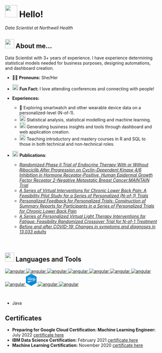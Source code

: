 # <img src="https://user-images.githubusercontent.com/42378118/110234147-e3259600-7f4e-11eb-95be-0c4047144dea.gif" width="40" height="40"/> Hello!

*Data Scientist at Northwell Health*

## <img src="https://github.com/heejoon123/heejoon123/assets/19496164/6b466f24-6391-482e-85be-3ba28cedbb1c" width="30" height="30"/> About me...

Data Scientist with 3+ years of experience. I have experience determining statistical models needed for business purposes, designing automations, and dashboard creation. 

- 👨‍💻 **Pronouns:** She/Her
- <img src="https://github.com/heejoon123/heejoon123/assets/19496164/0092a0af-5552-4477-b172-8a1e0499c102" width="20" height="20"/> **Fun Fact:** I love attending conferences and connecting with people!

- **Experiences:**
  - 🚀 Exploring smartwatch and other wearable device data on a personalized-level (N-of-1).
  - <img src="https://github.com/heejoon123/heejoon123/assets/19496164/1979b588-4124-4d39-a7b4-dde3df60a1c2" width="20" height="20"/> Statistical analysis, statistical modelling and machine learning.
  - <img src="https://github.com/heejoon123/heejoon123/assets/19496164/ef7b0935-110b-49ed-891a-c302d128ab9f" width="20" height="20"/> Generating business insights and tools through dashboard and web application creation.
  - <img src="https://github.com/heejoon123/heejoon123/assets/19496164/ce25e198-2153-4a66-b40f-85347293ea61" width="20" height="20"/> Teaching introductory and mastery courses in R and SQL to those in both technical and non-technical roles.


- <img src="https://github.com/heejoon123/heejoon123/assets/19496164/5e0fa076-91f2-4b7f-ba44-caf788286747" width ="20" height="20"/> **Publications**:
  - [*Randomized Phase II Trial of Endocrine Therapy With or Without Ribociclib After Progression on Cyclin-Dependent Kinase 4/6 Inhibition in Hormone Receptor-Positive, Human Epidermal Growth Factor Receptor 2-Negative Metastatic Breast Cancer:MAINTAIN Trial*](https://ascopubs.org/doi/10.1200/JCO.22.02392)
  - [*A Series of Virtual Interventions for Chronic Lower Back Pain: A Feasibility Pilot Study for a Series of Personalized (N-of-1) Trials*](https://hdsr.mitpress.mit.edu/pub/9c034nf7/release/1)
  - [*Personalized Feedback for Personalized Trials: Construction of Summary Reports for Participants in a Series of Personalized Trials for Chronic Lower Back Pain*](https://hdsr.mitpress.mit.edu/pub/n3hbli1d/release/1)
  - [*A Series of Personalized Virtual Light Therapy Interventions for Fatigue: Feasibility Randomized Crossover Trial for N-of-1 Treatment*](https://formative.jmir.org/2023/1/e45510)
  - [*Before and after COVID-19: Changes in symptoms and diagnoses in 13,033 adults*](https://journals.plos.org/plosone/article?id=10.1371/journal.pone.0286371)

<br>

## <img src="https://github.com/heejoon123/heejoon123/assets/19496164/3d4c5bc6-4677-4fc6-9f90-afbd73d63a15" width="30" height="30"/> Languages and Tools

<p align="left">
  <a href="https://www.w3schools.com/cpp/" target="_blank"> <img src="https://user-images.githubusercontent.com/42747200/46140125-da084900-c26d-11e8-8ea7-c45ae6306309.png" alt="angular" width="35" height="40"/> </a>
  <a href="https://www.docker.com/" target="_blank"> <img src="https://img.icons8.com/?size=2x&id=cdYUlRaag9G9&format=png" alt="angular" width="40" height="40"/> </a>
  <a href="https://git-scm.com/" target="_blank"> <img src="https://git-scm.com/images/logos/logomark-orange@2x.png" alt="angular" width="40" height="40"/> </a>
  <a href="https://www.microsoft.com/en-us/sql-server" target="_blank"> <img src="https://brandslogos.com/wp-content/uploads/thumbs/microsoft-sql-server-logo-vector.svg" alt="angular" width="60" height="40"/> </a>
  <a href="https://www.mysql.com/" target="_blank"> <img src="https://www.mysql.com/common/logos/logo-mysql-170x115.png" alt="angular" width="60" height="40"/> </a>
  <a href="https://pandas.pydata.org/" target="_blank"> <img src="https://pandas.pydata.org/static/img/pandas_mark.svg" alt="angular" width="35" height="40"/> </a>
  <a href="https://www.python.org/psf-landing/" target="_blank"> <img src="https://s3.dualstack.us-east-2.amazonaws.com/pythondotorg-assets/media/community/logos/python-logo-only.png" alt="angular" width="35" height="40"/> </a>
  <a href="https://cran.r-project.org/" target="_blank"> <img src="https://www.r-project.org/logo/Rlogo.png" alt="angular" width="50" height="40"/> </a>
  <a href="https://www.rstudio.com/products/shiny/" target="_blank"> <img src="https://raw.githubusercontent.com/rstudio/hex-stickers/main/thumbs/shiny.png" alt="angular" width="35" height="40"/> </a>
  <a href="https://seaborn.pydata.org/index.html" target="_blank"> <img src="https://seaborn.pydata.org/_images/logo-mark-lightbg.svg" alt="angular" width="35" height="40"/> </a>
  <a href="https://www.tensorflow.org/" target="_blank"> <img src="https://upload.wikimedia.org/wikipedia/commons/thumb/2/2d/Tensorflow_logo.svg/1200px-Tensorflow_logo.svg.png" alt="angular" width="35" height="40"/> </a>
</p>
<br>

* Java

## Certificates

- **Preparing for Google Cloud Certification: Machine Learning Engineer:** July 2022 [certificate here](https://coursera.org/share/efad4526f15c0754ab849d28faa3ff0f)
- **IBM Data Science Certification:** February 2021 [certificate here](https://www.coursera.org/account/accomplishments/specialization/certificate/8Q5ER7EFRRUD)
- **Machine Learning Certification:** November 2020 [certificate here](https://www.coursera.org/account/accomplishments/certificate/96AT9PFUXLL8)
